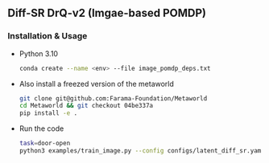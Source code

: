 ## Diff-SR DrQ-v2 (Imgae-based POMDP)
### Installation & Usage
+ Python 3.10
    ```bash
    conda create --name <env> --file image_pomdp_deps.txt
    ```
+ Also install a freezed version of the metaworld
    ```bash
    git clone git@github.com:Farama-Foundation/Metaworld
    cd Metaworld && git checkout 04be337a
    pip install -e .
    ```
+ Run the code
    ```bash
    task=door-open
    python3 examples/train_image.py --config configs/latent_diff_sr.yaml --task "metaworld_$task"
    ```

